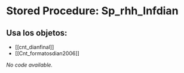 # Stored Procedure: Sp_rhh_Infdian

## Usa los objetos:
- [[cnt_dianfinal]]
- [[Cnt_formatosdian2006]]

*No code available.*
